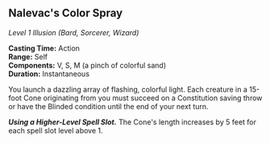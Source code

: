 ## Nalevac's Color Spray
*Level 1 Illusion (Bard, Sorcerer, Wizard)*

**Casting Time:** Action  
**Range:** Self  
**Components:** V, S, M (a pinch of colorful sand)  
**Duration:** Instantaneous

You launch a dazzling array of flashing, colorful light. Each creature in a 15-foot Cone originating from you must succeed on a Constitution saving throw or have the Blinded condition until the end of your next turn.

***Using a Higher-Level Spell Slot.*** The Cone's length increases by 5 feet for each spell slot level above 1.